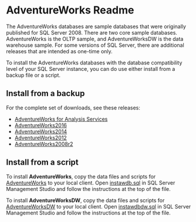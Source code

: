 # AdventureWorks Readme

The AdventureWorks databases are sample databases that were originally published for SQL Server 2008.  There are two core sample databases. AdventureWorks is the OLTP sample, and AdventureWorksDW is the data warehouse sample. For some versions of SQL Server, there are additional releases that are intended as one-time only.  

To install the AdventureWorks databases with the database compatibility level of your SQL Server instance, you can do use either install from a backup file or a script.

## Install from a backup

For the complete set of downloads, see these releases:

- [AdventureWorks for Analysis Services](https://github.com/Microsoft/sql-server-samples/releases/tag/adventureworks-analysis-services)
- [AdventureWorks2016](https://github.com/Microsoft/sql-server-samples/releases/tag/adventureworks2016)
- [AdventureWorks2014](https://github.com/Microsoft/sql-server-samples/releases/tag/adventureworks2014)
- [AdventureWorks2012](https://github.com/Microsoft/sql-server-samples/releases/tag/adventureworks2012)
- [AdventureWorks2008r2](https://github.com/Microsoft/sql-server-samples/releases/tag/adventureworks2008r2)

## Install from a script

To install **AdventureWorks**, copy the data files and scripts for [AdventureWorks](https://github.com/Microsoft/sql-server-samples/tree/master/samples/databases/adventure-works/oltp-install-script) to your local client. Open [instawdb.sql](https://github.com/Microsoft/sql-server-samples/blob/master/samples/databases/adventure-works/oltp-install-script/instawdb.sql) in SQL Server Management Studio and follow the instructions at the top of the file.

To install **AdventureWorksDW**, copy the data files and scripts for [AdventureWorksDW](https://github.com/Microsoft/sql-server-samples/tree/master/samples/databases/adventure-works/data-warehouse-install-script) to your local client. Open [instawdbdw.sql](https://github.com/Microsoft/sql-server-samples/blob/master/samples/databases/adventure-works/oltp-install-script/instawdbdw.sql) in SQL Server Management Studio and follow the instructions at the top of the file.